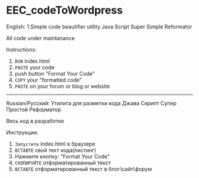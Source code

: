 # EEC_codeToWordpress

English:
1.Simple code beautifier utility
Java Script Super Simple Reformator

All code under maintanance

Instructions:
1. `RUN` index.html
2. `PASTE` your code
3. push button "Format Your Code"
4. `COPY` your "formatted code" 
5. `PASTE` on your forum or blog or website

***
Russian/Русский:
Утилита для разметки кода 
Джава Скрипт Супер Простой Реформатор

Весь код в разработке

Инструкции:
1. `Запустите` index.html в браузере
2. `ВСТАВТЕ` свой техт кода(листинг)
3. Нажмите кнопку: "Format Your Code"
4. `СКОПИРУЙТЕ` отформатированный текст
5. `ВСТАВТЕ` отформатированный текст в блог\сайт\форум

